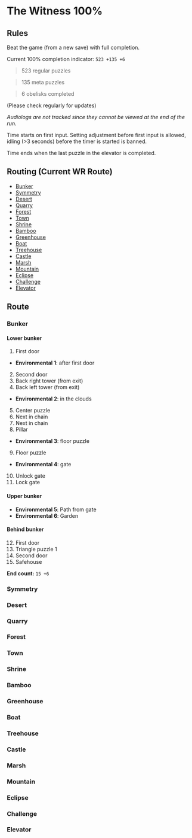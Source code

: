 # The Witness 100%

## Rules

Beat the game (from a new save) with full completion.

Current 100% completion indicator: `523 +135 +6`

> 523 regular puzzles

> 135 meta puzzles

> 6 obelisks completed

(Please check regularly for updates)

*Audiologs are not tracked since they cannot be viewed at the end of the run.*

Time starts on first input. Setting adjustment before first input is allowed, idling (>3 seconds) before the timer is started is banned.

Time ends when the last puzzle in the elevator is completed.

## Routing (Current WR Route)

- [Bunker](#bunker)
- [Symmetry](#symmetry)
- [Desert](#desert)
- [Quarry](#quarry)
- [Forest](#forest)
- [Town](#town)
- [Shrine](#shrine)
- [Bamboo](#bamboo)
- [Greenhouse](#greenhouse)
- [Boat](#boat)
- [Treehouse](#treehouse)
- [Castle](#castle)
- [Marsh](#marsh)
- [Mountain](#mountain)
- [Eclipse](#eclipse)
- [Challenge](#challenge)
- [Elevator](#elevator)

## Route

### Bunker

#### Lower bunker

1. First door
- **Environmental 1**: after first door
2. Second door
3. Back right tower (from exit)
4. Back left tower (from exit)
- **Environmental 2**: in the clouds
5. Center puzzle
6. Next in chain
7. Next in chain
8. Pillar
- **Environmental 3**: floor puzzle
9. Floor puzzle
- **Environmental 4**: gate
10. Unlock gate
11. Lock gate

#### Upper bunker

- **Environmental 5**: Path from gate
- **Environmental 6**: Garden

#### Behind bunker

12. First door
13. Triangle puzzle 1
14. Second door
15. Safehouse

**End count:** `15 +6`

### Symmetry

### Desert

### Quarry

### Forest

### Town

### Shrine

### Bamboo

### Greenhouse

### Boat

### Treehouse

### Castle

### Marsh

### Mountain

### Eclipse

### Challenge

### Elevator
